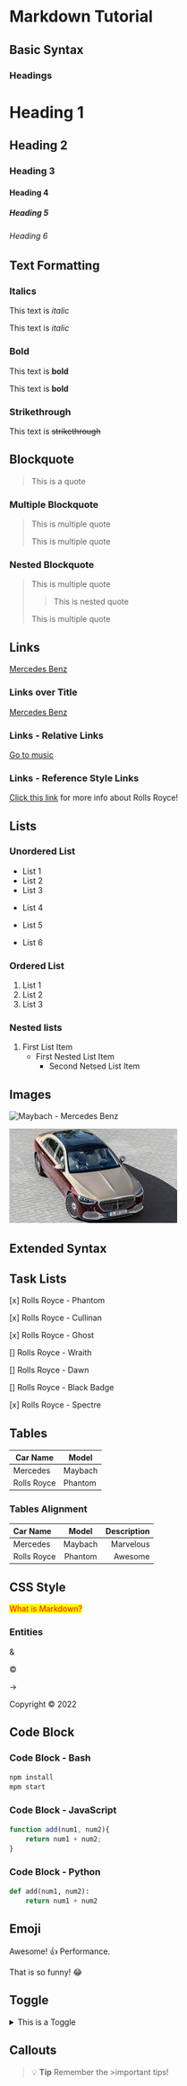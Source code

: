 # Markdown Tutorial

## Basic Syntax

### Headings

# Heading 1
## Heading 2
### Heading 3
#### Heading 4
##### Heading 5
###### Heading 6

## Text Formatting

### Italics

This text is *italic*

This text is _italic_

### Bold

This text is **bold**

This text is __bold__

### Strikethrough

This text is ~~strikethrough~~

## Blockquote

> This is a quote

### Multiple Blockquote

> This is multiple quote
>
> This is multiple quote

### Nested Blockquote

> This is multiple quote
>
>> This is nested quote
> 
> This is multiple quote

## Links

[Mercedes Benz](https://www.mercedes-benz.com/en/)

### Links over Title

[Mercedes Benz](https://www.mercedes-benz.com/en/ "Mercedes Benz")

### Links - Relative Links

[Go to music](/music/)

### Links - Reference Style Links

[Click this link][RR] for more info about Rolls Royce!

[RR]: https://www.rolls-roycemotorcars.com/en_GB/home.html/ "Cool!"

## Lists

### Unordered List

* List 1
* List 2
* List 3
- List 4

- List 5
- List 6

### Ordered List

1. List 1
2. List 2
3. List 3

### Nested lists

1. First List Item
    - First Nested List Item
        - Second Netsed List Item

## Images

![Maybach - Mercedes Benz](https://images.moneycontrol.com/static-mcnews/2022/03/Mercedes-Maybach_Exterior-2.jpg?impolicy=website&width=770&height=431)

![Maybach](img/maybach.jpg)

## Extended Syntax

## Task Lists

[x] Rolls Royce - Phantom

[x] Rolls Royce - Cullinan

[x] Rolls Royce - Ghost

[] Rolls Royce - Wraith

[] Rolls Royce - Dawn

[] Rolls Royce - Black Badge

[x] Rolls Royce - Spectre

## Tables

|Car Name   |Model       |
|-----------|------------|
|Mercedes   |Maybach     |
|Rolls Royce|Phantom     |

### Tables Alignment

|Car Name   |Model     |Description |
|:---       |   :---:  |        ---:|
|Mercedes   |Maybach   |Marvelous   |  
|Rolls Royce|Phantom   |Awesome     |

## CSS Style

<style>
mark
{
    color:red;
}
</style>
<mark>What is Markdown?</mark>

### Entities

&amp;

&copy;

&rarr;

Copyright &copy; 2022

## Code Block

### Code Block - Bash
```bash
npm install
mpm start
```
### Code Block - JavaScript
```javascript
function add(num1, num2){
    return num1 + num2;
}
```
### Code Block - Python
```python
def add(num1, num2):
    return num1 + num2
```
## Emoji

Awesome! :thumbsup: Performance.

That is so funny! :joy:

## Toggle

<details>
<summary>This is a Toggle</summary>
Contents of taggle.
</details>

## Callouts

> :bulb: **Tip** Remember the >important tips!




